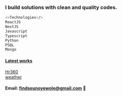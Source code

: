 ### I build solutions with clean and quality codes.

```bash
<>Technologies</>
ReactJS
NextJS
Javascript
Typescript
Python
PSQL
Mongo
```
#### <ins>Latest works</ins> 
[Hr360](https://hr-360-dashboard.vercel.app/) \
[weather](https://weatherr-map.vercel.app//) 

#### Email: findseunoyewole@gmail.com 📧
